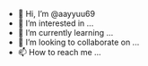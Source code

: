 - 👋 Hi, I’m @aayyuu69
- 👀 I’m interested in ...
- 🌱 I’m currently learning ...
- 💞️ I’m looking to collaborate on ...
- 📫 How to reach me ...

<!---
aayyuu69/aayyuu69 is a ✨ special ✨ rbecause its `README.md` (this file) appears on your GitHub profile.
You can click the Preview link to take a look at your changes.
--->
